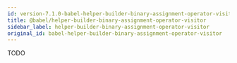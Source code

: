 ```yaml
---
id: version-7.1.0-babel-helper-builder-binary-assignment-operator-visitor
title: @babel/helper-builder-binary-assignment-operator-visitor
sidebar_label: helper-builder-binary-assignment-operator-visitor
original_id: babel-helper-builder-binary-assignment-operator-visitor
---
```


TODO

